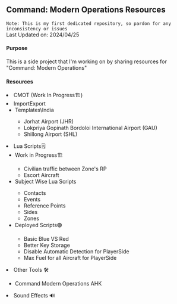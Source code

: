 <h2>Command: Modern Operations Resources</h2>


<p><code>Note: This is my first dedicated repository, so pardon for any inconsistency or issues</code><br>
Last Updated on: 2024/04/25</p>

<h4>Purpose</h4>
  <p>This is a side project that I'm working on by sharing resources for "Command: Modern Operations"</p>

<h4>Resources</h4>
  <li>CMOT (Work In Progress🏗️)</li>
  <li>ImportExport
    <ul>
        <li>Templates\India</li>
        <ul>
            <li>Jorhat Airport (JHR)</li>
            <li>Lokpriya Gopinath Bordoloi International Airport (GAU)</li>
            <li>Shillong Airport (SHL)</li>
        </ul>
    </ul>
  </li>
  <li>Lua Scripts🗒️
    <ul>
        <li>Work in Progress🏗️</li>
        <ul>
            <li>Civilian traffic between Zone's RP</li>
            <li>Escort Aircraft</li>
        </ul>
        <li>Subject Wise Lua Scripts</li>
        <ul>
            <li>Contacts</li>
            <li>Events</li>
            <li>Reference Points</li>
            <li>Sides</li>
            <li>Zones</li>
        </ul>
        <li>Deployed Scripts🟢</li>
        <ul>
            <li>Basic Blue VS Red</li>
            <li>Better Key Storage</li>
            <li>Disable Automatic Detection for PlayerSide</li>
            <li>Max Fuel for all Aircraft for PlayerSide</li>
        </ul>
    </ul>
  </li>
  <li>Other Tools 🛠️</li>
    <ul>
        <li>Command Modern Operations AHK</li>
    </ul>
  <li>Sound Effects 🔊</li>
</ul>